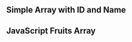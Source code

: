 <html>
<head>
  <title>Combined Array Example</title>
</head>
<body>

  <h2>Simple Array with ID and Name</h2>
  <p id="userOutput"></p>

  <h2>JavaScript Fruits Array</h2>
  <p id="fruitsOutput"></p>

  <script>
    // --- User Array ---
    let user = [
      ["1", "Ali"],
      ["2", "Hamza"],
      ["3", "Safiq"],
      ["4", "Kodu"]
    ];
    document.getElementById("userOutput").innerHTML = "ID: " + user[0][0] + ", Name: " + user[0][1];
    console.log("User Array:", user);

    // --- Fruits Array ---
    let fruits = ["Apple", "Banana", "Mango", "Orange"];
    document.getElementById("fruitsOutput").innerHTML = "Fruits: " + fruits.join(", ");
    console.log("Fruits Array:", fruits);
  </script>

</body>
</html>